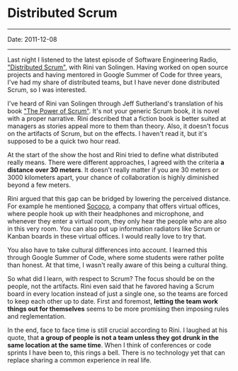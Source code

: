 # Distributed Scrum
----

Date: 2011-12-08

----

Last night I listened to the latest episode of Software Engineering Radio, ["Distributed Scrum"](http://www.se-radio.net/2011/12/episode-181-distributed-scrum-with-rini-van-solingen/), with Rini van Solingen. Having worked on open source projects and having mentored in Google Summer of Code for three years, I've had my share of distributed teams, but I have never done distributed Scrum, so I was interested.

I've heard of Rini van Solingen through Jeff Sutherland's translation of his book ["The Power of Scrum"](http://www.scruminc.com/news-details/items/POS_Kindle_Announcement.html). It's not your generic Scrum book, it is novel with a proper narrative. Rini described that a fiction book is better suited at managers as stories appeal more to them than theory. Also, it doesn't focus on the artifacts of Scrum, but on the effects. I haven't read it, but it's supposed to be a quick two hour read.

At the start of the show the host and Rini tried to define what distributed really means. There were different approaches, I agreed with the criteria **a distance over 30 meters**. It doesn't really matter if you are 30 meters or 3000 kilometers apart, your chance of collaboration is highly diminished beyond a few meters.

Rini argued that this gap can be bridged by lowering the perceived distance. For example he mentioned [Sococo](https://www.sococo.com/home.php), a company that offers virtual offices, where people hook up with their headphones and microphone, and whenever they enter a virtual room, they only hear the people who are also in this very room. You can also put up information radiators like Scrum or Kanban boards in these virtual offices. I would really love to try that.

You also have to take cultural differences into account. I learned this through Google Summer of Code, where some students were rather polite than honest. At that time, I wasn't really aware of this being a cultural thing.

So what did I learn, with respect to Scrum? The focus should be on the people, not the artifacts. Rini even said that he favored having a Scrum board in every location instead of just a single one, so the teams are forced to keep each other up to date. First and foremost, **letting the team work things out for themselves** seems to be more promising then imposing rules and reglementation.

In the end, face to face time is still crucial according to Rini. I laughed at his quote, that **a group of people is not a team unless they got drunk in the same location at the same time**. When I think of conferences or code sprints I have been to, this rings a bell. There is no technology yet that can replace sharing a common experience in real life.

